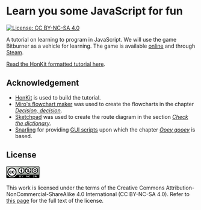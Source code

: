 # Learn you some JavaScript for fun

[![License: CC BY-NC-SA 4.0](https://img.shields.io/badge/License-CC%20BY--NC--SA%204.0-blue.svg)](http://creativecommons.org/licenses/by-nc-sa/4.0/)

A tutorial on learning to program in JavaScript. We will use the game Bitburner
as a vehicle for learning. The game is available
[online](https://danielyxie.github.io/bitburner/) and through
[Steam](https://store.steampowered.com/app/1812820/Bitburner/).

[Read the HonKit formatted tutorial here](https://quacksouls.github.io/lyf/).

<!-- ====================================================================== -->

## Acknowledgement

<!-- prettier-ignore -->
- [HonKit](https://github.com/honkit/honkit) is used to build the tutorial.
- [Miro's flowchart maker](https://miro.com/flowchart/) was used to create the
  flowcharts in the chapter [_Decision, decision_](doc/decide/README.md).
- [Sketchpad](https://sketch.io/sketchpad/) was used to create the route
  diagram in the section [_Check the dictionary_](doc/organize/map.md).
- [Snarling](https://github.com/Snarling) for providing
  [GUI scripts](https://github.com/Snarling/bitburner-scripts) upon which the
  chapter [_Ooey gooey_](doc/gui/README.md) is based.

<!-- ====================================================================== -->

## License

![CC BY-NC-SA 4.0](image/cc.png "CC BY-NC-SA 4.0")

This work is licensed under the terms of the Creative Commons
Attribution-NonCommercial-ShareAlike 4.0 International (CC BY-NC-SA 4.0). Refer
to [this page](https://creativecommons.org/licenses/by-nc-sa/4.0/legalcode) for
the full text of the license.
